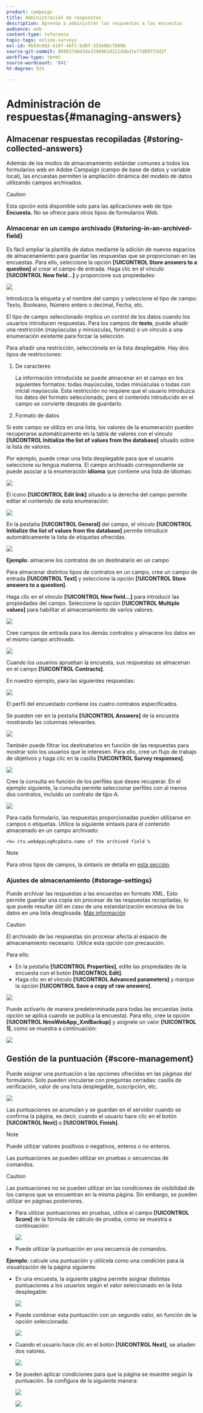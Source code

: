 ```yaml
---
product: campaign
title: Administración de respuestas
description: Aprenda a administrar las respuestas a las encuestas
audience: web
content-type: reference
topic-tags: online-surveys
exl-id: 0b5dc602-e16f-4bf1-bd8f-352e0bc78996
source-git-commit: 86963746d3de3396963d221ddbd1ef7d89733d2f
workflow-type: tm+mt
source-wordcount: '841'
ht-degree: 92%

---
```


# Administración de respuestas{#managing-answers}

## Almacenar respuestas recopiladas {#storing-collected-answers}

Además de los modos de almacenamiento estándar comunes a todos los formularios web en Adobe Campaign (campo de base de datos y variable local), las encuestas permiten la ampliación dinámica del modelo de datos utilizando campos archivados.

>[!CAUTION]
>
>Esta opción está disponible solo para las aplicaciones web de tipo **Encuesta.** No se ofrece para otros tipos de formularios Web.

### Almacenar en un campo archivado {#storing-in-an-archived-field}

Es fácil ampliar la plantilla de datos mediante la adición de nuevos espacios de almacenamiento para guardar las respuestas que se proporcionan en las encuestas. Para ello, seleccione la opción **[!UICONTROL Store answers to a question]** al crear el campo de entrada. Haga clic en el vínculo **[!UICONTROL New field...]** y proporcione sus propiedades:

![](assets/s_ncs_admin_survey_new_space.png)

Introduzca la etiqueta y el nombre del campo y seleccione el tipo de campo: Texto, Booleano, Número entero o decimal, Fecha, etc.

El tipo de campo seleccionado implica un control de los datos cuando los usuarios introducen respuestas. Para los campos de **texto**, puede añadir una restricción (mayúsculas y minúsculas, formato) o un vínculo a una enumeración existente para forzar la selección.

Para añadir una restricción, selecciónela en la lista desplegable. Hay dos tipos de restricciones:

1. De caracteres

   La información introducida se puede almacenar en el campo en los siguientes formatos: todas mayúsculas, todas minúsculas o todas con inicial mayúscula. Esta restricción no requiere que el usuario introduzca los datos del formato seleccionado, pero el contenido introducido en el campo se convierte después de guardarlo.

1. Formato de datos

Si este campo se utiliza en una lista, los valores de la enumeración pueden recuperarse automáticamente en la tabla de valores con el vínculo **[!UICONTROL Initialize the list of values from the database]** situado sobre la lista de valores.

Por ejemplo, puede crear una lista desplegable para que el usuario seleccione su lengua materna. El campo archivado correspondiente se puede asociar a la enumeración **idioma** que contiene una lista de idiomas:

![](assets/s_ncs_admin_survey_database_values_2b.png)

El icono **[!UICONTROL Edit link]** situado a la derecha del campo permite editar el contenido de esta enumeración:

![](assets/s_ncs_admin_survey_database_values_2c.png)

En la pestaña **[!UICONTROL General]** del campo, el vínculo **[!UICONTROL Initialize the list of values from the database]** permite introducir automáticamente la lista de etiquetas ofrecidas.

![](assets/s_ncs_admin_survey_database_values_2.png)

**Ejemplo**: almacene los contratos de un destinatario en un campo

Para almacenar distintos tipos de contratos en un campo, cree un campo de entrada **[!UICONTROL Text]** y seleccione la opción **[!UICONTROL Store answers to a question]**.

Haga clic en el vínculo **[!UICONTROL New field...]** para introducir las propiedades del campo. Seleccione la opción **[!UICONTROL Multiple values]** para habilitar el almacenamiento de varios valores.

![](assets/s_ncs_admin_survey_storage_multi_ex1.png)

Cree campos de entrada para los demás contratos y almacene los datos en el mismo campo archivado.

![](assets/s_ncs_admin_survey_storage_multi_ex2.png)

Cuando los usuarios aprueban la encuesta, sus respuestas se almacenan en el campo **[!UICONTROL Contracts]**.

En nuestro ejemplo, para las siguientes respuestas:

![](assets/s_ncs_admin_survey_storage_multi_ex3.png)

El perfil del encuestado contiene los cuatro contratos especificados.

Se pueden ver en la pestaña **[!UICONTROL Answers]** de la encuesta mostrando las columnas relevantes.

![](assets/s_ncs_admin_survey_storage_multi_ex4.png)

También puede filtrar los destinatarios en función de las respuestas para mostrar solo los usuarios que le interesen. Para ello, cree un flujo de trabajo de objetivos y haga clic en la casilla **[!UICONTROL Survey responses]**.

![](assets/s_ncs_admin_survey_read_responses_wf.png)

Cree la consulta en función de los perfiles que desee recuperar. En el ejemplo siguiente, la consulta permite seleccionar perfiles con al menos dos contratos, incluido un contrato de tipo A.

![](assets/s_ncs_admin_survey_read_responses_edit.png)

Para cada formulario, las respuestas proporcionadas pueden utilizarse en campos o etiquetas. Utilice la siguiente sintaxis para el contenido almacenado en un campo archivado:

```
<%= ctx.webAppLogRcpData.name of the archived field %
```

>[!NOTE]
>
>Para otros tipos de campos, la sintaxis se detalla en [esta sección](../../platform/using/about-queries-in-campaign.md).

### Ajustes de almacenamiento {#storage-settings}

Puede archivar las respuestas a las encuestas en formato XML. Esto permite guardar una copia sin procesar de las respuestas recopiladas, lo que puede resultar útil en caso de una estandarización excesiva de los datos en una lista desglosada. [Más información](../../surveys/using/publish--track-and-use-collected-data.md#standardizing-data)

>[!CAUTION]
>
>El archivado de las respuestas sin procesar afecta al espacio de almacenamiento necesario. Utilice esta opción con precaución.

Para ello:

* En la pestaña **[!UICONTROL Properties]**, edite las propiedades de la encuesta con el botón **[!UICONTROL Edit]**.
* Haga clic en el vínculo **[!UICONTROL Advanced parameters]** y marque la opción **[!UICONTROL Save a copy of raw answers]**.

![](assets/s_ncs_admin_survey_xml_archive_option.png)

Puede activarlo de manera predeterminada para todas las encuestas (esta opción se aplica cuando se publica la encuesta). Para ello, cree la opción **[!UICONTROL NmsWebApp_XmlBackup]** y asígnele un valor **[!UICONTROL 1]**, como se muestra a continuación:

![](assets/s_ncs_admin_survey_xml_global_option.png)

## Gestión de la puntuación {#score-management}

Puede asignar una puntuación a las opciones ofrecidas en las páginas del formulario. Solo pueden vincularse con preguntas cerradas: casilla de verificación, valor de una lista desplegable, suscripción, etc.

![](assets/s_ncs_admin_survey_score_create.png)

Las puntuaciones se acumulan y se guardan en el servidor cuando se confirma la página, es decir, cuando el usuario hace clic en el botón **[!UICONTROL Next]** o **[!UICONTROL Finish]**.

>[!NOTE]
>
>Puede utilizar valores positivos o negativos, enteros o no enteros.

Las puntuaciones se pueden utilizar en pruebas o secuencias de comandos.

>[!CAUTION]
>
>Las puntuaciones no se pueden utilizar en las condiciones de visibilidad de los campos que se encuentran en la misma página. Sin embargo, se pueden utilizar en páginas posteriores.

* Para utilizar puntuaciones en pruebas, utilice el campo **[!UICONTROL Score]** de la fórmula de cálculo de prueba, como se muestra a continuación:

   ![](assets/s_ncs_admin_survey_score_in_a_test.png)

* Puede utilizar la puntuación en una secuencia de comandos.

**Ejemplo**: calcule una puntuación y utilícela como una condición para la visualización de la página siguiente:

* En una encuesta, la siguiente página permite asignar distintas puntuaciones a los usuarios según el valor seleccionado en la lista desplegable:

   ![](assets/s_ncs_admin_survey_score_exa.png)

* Puede combinar esta puntuación con un segundo valor, en función de la opción seleccionada:

   ![](assets/s_ncs_admin_survey_score_exb.png)

* Cuando el usuario hace clic en el botón **[!UICONTROL Next]**, se añaden dos valores.

   ![](assets/s_ncs_admin_survey_score_exe.png)

* Se pueden aplicar condiciones para que la página se muestre según la puntuación. Se configura de la siguiente manera:

   ![](assets/s_ncs_admin_survey_score_exd.png)

   ![](assets/s_ncs_admin_survey_score_exg.png)
